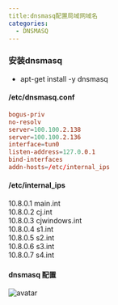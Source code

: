 ```yaml
---
title:dnsmasq配置局域网域名
categories:
  - DNSMASQ
---
```

### 安装dnsmasq
- apt-get install -y dnsmasq
#### /etc/dnsmasq.conf
```conf
bogus-priv
no-resolv
server=100.100.2.138
server=100.100.2.136
interface=tun0
listen-address=127.0.0.1
bind-interfaces
addn-hosts=/etc/internal_ips
```
#### /etc/internal_ips
10.8.0.1 main.int  
10.8.0.2 cj.int  
10.8.0.3 cjwindows.int  
10.8.0.4 s1.int  
10.8.0.5 s2.int   
10.8.0.6 s3.int   
10.8.0.7 s4.int    

#### dnsmasq 配置
![avatar](https://blog.hexiefamily.xin/assets/dnsmasq.jpg)